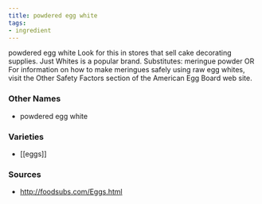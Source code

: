 ```yaml
---
title: powdered egg white
tags:
- ingredient
---
```

powdered egg white Look for this in stores that sell cake decorating supplies. Just Whites is a popular brand. Substitutes: meringue powder OR For information on how to make meringues safely using raw egg whites, visit the Other Safety Factors section of the American Egg Board web site.

### Other Names

* powdered egg white

### Varieties

* [[eggs]]

### Sources
* http://foodsubs.com/Eggs.html
